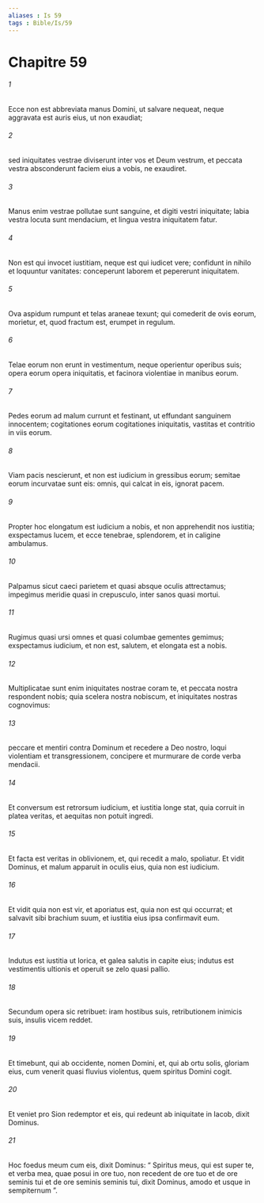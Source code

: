 ```yaml
---
aliases : Is 59
tags : Bible/Is/59
---
```


# Chapitre 59

###### 1
Ecce non est abbreviata manus Domini, ut salvare nequeat, neque aggravata est auris eius, ut non exaudiat;
###### 2
sed iniquitates vestrae diviserunt inter vos et Deum vestrum, et peccata vestra absconderunt faciem eius a vobis, ne exaudiret.
###### 3
Manus enim vestrae pollutae sunt sanguine, et digiti vestri iniquitate; labia vestra locuta sunt mendacium, et lingua vestra iniquitatem fatur.
###### 4
Non est qui invocet iustitiam, neque est qui iudicet vere; confidunt in nihilo et loquuntur vanitates: conceperunt laborem et pepererunt iniquitatem.
###### 5
Ova aspidum rumpunt et telas araneae texunt; qui comederit de ovis eorum, morietur, et, quod fractum est, erumpet in regulum.
###### 6
Telae eorum non erunt in vestimentum, neque operientur operibus suis; opera eorum opera iniquitatis, et facinora violentiae in manibus eorum.
###### 7
Pedes eorum ad malum currunt et festinant, ut effundant sanguinem innocentem; cogitationes eorum cogitationes iniquitatis, vastitas et contritio in viis eorum.
###### 8
Viam pacis nescierunt, et non est iudicium in gressibus eorum; semitae eorum incurvatae sunt eis: omnis, qui calcat in eis, ignorat pacem.
###### 9
Propter hoc elongatum est iudicium a nobis, et non apprehendit nos iustitia; exspectamus lucem, et ecce tenebrae, splendorem, et in caligine ambulamus.
###### 10
Palpamus sicut caeci parietem et quasi absque oculis attrectamus; impegimus meridie quasi in crepusculo, inter sanos quasi mortui.
###### 11
Rugimus quasi ursi omnes et quasi columbae gementes gemimus; exspectamus iudicium, et non est, salutem, et elongata est a nobis.
###### 12
Multiplicatae sunt enim iniquitates nostrae coram te, et peccata nostra respondent nobis; quia scelera nostra nobiscum, et iniquitates nostras cognovimus:
###### 13
peccare et mentiri contra Dominum et recedere a Deo nostro, loqui violentiam et transgressionem, concipere et murmurare de corde verba mendacii.
###### 14
Et conversum est retrorsum iudicium, et iustitia longe stat, quia corruit in platea veritas, et aequitas non potuit ingredi.
###### 15
Et facta est veritas in oblivionem, et, qui recedit a malo, spoliatur. Et vidit Dominus, et malum apparuit in oculis eius, quia non est iudicium.
###### 16
Et vidit quia non est vir, et aporiatus est, quia non est qui occurrat; et salvavit sibi brachium suum, et iustitia eius ipsa confirmavit eum.
###### 17
Indutus est iustitia ut lorica, et galea salutis in capite eius; indutus est vestimentis ultionis et operuit se zelo quasi pallio.
###### 18
Secundum opera sic retribuet: iram hostibus suis, retributionem inimicis suis, insulis vicem reddet.
###### 19
Et timebunt, qui ab occidente, nomen Domini, et, qui ab ortu solis, gloriam eius, cum venerit quasi fluvius violentus, quem spiritus Domini cogit.
###### 20
Et veniet pro Sion redemptor et eis, qui redeunt ab iniquitate in Iacob, dixit Dominus.
###### 21
Hoc foedus meum cum eis, dixit Dominus: “ Spiritus meus, qui est super te, et verba mea, quae posui in ore tuo, non recedent de ore tuo et de ore seminis tui et de ore seminis seminis tui, dixit Dominus, amodo et usque in sempiternum ”.
